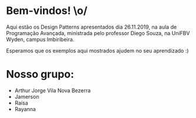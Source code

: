# Bem-vindos! \o/
Aqui estão os Design Patterns apresentados dia 26.11.2019, na aula de Programação Avançada, ministrada pelo professor Diego Souza, na UniFBV Wyden, campus Imbiribeira.

Esperamos que os exemplos aqui mostrados ajudem no seu aprendizado :)


# Nosso grupo:
  - Arthur Jorge Vila Nova Bezerra
  - Jamerson
  - Raísa
  - Rayanna
